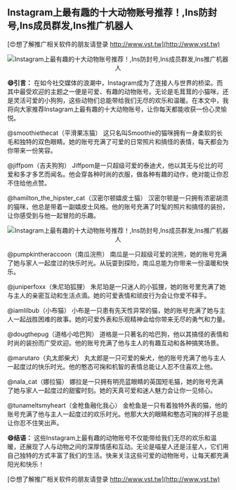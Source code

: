 ## **Instagram上最有趣的十大动物账号推荐！,Ins防封号,Ins成员群发,Ins推广机器人**

[😍想了解推广相关软件的朋友请登录 http://www.vst.tw](http://www.vst.tw)

 <center><img src="https://vst.tw/MP4/tuiguang/png/4.png" alt="Instagram上最有趣的十大动物账号推荐！,Ins防封号,Ins成员群发,Ins推广机器人"></center>

**😄引言：**
在如今社交媒体的浪潮中，Instagram成为了连接人与世界的桥梁。而其中最受欢迎的主题之一便是可爱、有趣的动物账号。无论是毛茸茸的小猫咪，还是灵活可爱的小狗狗，这些动物们总能带给我们无尽的欢乐和温暖。在本文中，我将向大家推荐Instagram上最有趣的十大动物账号，让你每天都能收获一份心灵愉悦。

@smoothiethecat（平滑果冻猫）
这只名叫Smoothie的猫咪拥有一身柔软的长毛和独特的双色眼睛。她的账号充满了可爱的日常照片和搞怪的表情，每天都会为你带来一份笑容。

@jiffpom（吉夫狗狗）
Jiffpom是一只超级可爱的泰迪犬，他以其无与伦比的可爱和多才多艺而闻名。他会穿各种时尚的衣服，做各种有趣的动作，绝对能让你忍不住给他点赞。

@hamilton_the_hipster_cat（汉密尔顿嬉皮士猫）
汉密尔顿是一只拥有浓密胡须的猫咪，他总是带着一副嬉皮士风格。他的账号充满了时髦的照片和搞怪的装扮，让你感受到与他一起冒险的乐趣。

 <center><img src="https://vst.tw/MP4/tuiguang/png/0.png" alt="Instagram上最有趣的十大动物账号推荐！,Ins防封号,Ins成员群发,Ins推广机器人"></center>

@pumpkintheraccoon（南瓜浣熊）
南瓜是一只超级可爱的浣熊，她的账号充满了她与家人一起度过的快乐时光。从玩耍到探险，南瓜总能为你带来一份温暖和快乐。

@juniperfoxx（朱尼珀狐狸）
朱尼珀是一只迷人的小狐狸，她的账号里充满了她与主人的亲密互动和生活点滴。她的可爱表情和顽皮行为会让你爱不释手。

@iamlilbub（小布猫）
小布是一只患有先天性异常的猫，她的账号充满了她与主人一起战胜困难的故事。她的可爱外表和乐观精神会给你带来无尽的勇气和力量。

@dougthepug（道格小哈巴狗）
道格是一只著名的哈巴狗，他以其搞怪的表情和时尚的装扮而广受欢迎。他的账号充满了他与主人的有趣互动和各种搞笑场景。

@marutaro（丸太郎柴犬）
丸太郎是一只可爱的柴犬，他的账号充满了他与主人一起度过的快乐时光。他的憨态可掬和机智的表情总能让人忍不住喜欢上他。

@nala_cat（娜拉猫）
娜拉是一只拥有明亮蓝眼睛的英国短毛猫，她的账号充满了她与家人一起度过的甜蜜时刻。她的天真可爱和迷人魅力会让你一见倾心。

@tunameltsmyheart（金枪鱼融化我心）
金枪鱼是一只有着独特外表的猫，他的账号充满了他与主人一起度过的欢乐时光。他那大大的眼睛和憨态可掬的样子总能让你忍不住笑出声。

**😄结语：**
这些Instagram上最有趣的动物账号不仅能带给我们无尽的欢乐和温暖，还展现了人与动物之间的深厚情感和互动。无论是喵星人还是汪星人，它们用自己独特的方式丰富了我们的生活。快来关注这些可爱的动物账号，让每天都充满阳光和快乐！

[😍想了解推广相关软件的朋友请登录 http://www.vst.tw](http://www.vst.tw)



